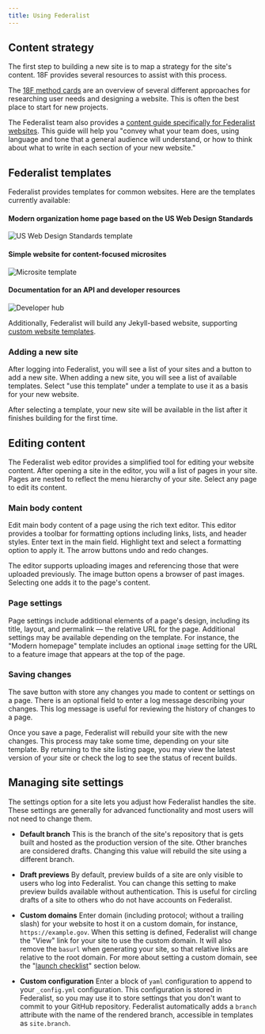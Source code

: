 ```yaml
---
title: Using Federalist
---
```


## Content strategy

The first step to building a new site is to map a strategy for the site's content. 18F provides several resources to assist with this process.

The [18F method cards](https://methods.18f.gov/) are an overview of several different approaches for researching user needs and designing a website. This is often the best place to start for new projects.

The Federalist team also provides a [content guide specifically for Federalist websites]({{site.baseurl}}/pages/content-guide/). This guide will help you "convey what your team does, using language and tone that a general audience will understand, or how to think about what to write in each section of your new website."

## Federalist templates

Federalist provides templates for common websites. Here are the templates currently available:

#### Modern organization home page based on the US Web Design Standards
![US Web Design Standards template](https://federalist.18f.gov/images/team.thumb.png)

#### Simple website for content-focused microsites
![Microsite template](https://federalist.18f.gov/images/microsite.thumb.png)

#### Documentation for an API and developer resources
![Developer hub](https://federalist.18f.gov/images/developer.thumb.png)

Additionally, Federalist will build any Jekyll-based website, supporting [custom website templates]({{site.baseurl}}/pages/custom-templates/).


### Adding a new site

After logging into Federalist, you will see a list of your sites and a button to add a new site. When adding a new site, you will see a list of available templates. Select "use this template" under a template to use it as a basis for your new website.

After selecting a template, your new site will be available in the list after it finishes building for the first time.


## Editing content

The Federalist web editor provides a simplified tool for editing your website content. After opening a site in the editor, you will a list of pages in your site. Pages are nested to reflect the menu hierarchy of your site. Select any page to edit its content.


### Main body content

Edit main body content of a page using the rich text editor. This editor provides a toolbar for formatting options including links, lists, and header styles. Enter text in the main field. Highlight text and select a formatting option to apply it. The arrow buttons undo and redo changes.

The editor supports uploading images and referencing those that were uploaded previously. The image button opens a browser of past images. Selecting one adds it to the page's content.


### Page settings

Page settings include additional elements of a page's design, including its title, layout, and permalink — the relative URL for the page. Additional settings may be available depending on the template. For instance, the "Modern homepage" template includes an optional `image` setting for the URL to a feature image that appears at the top of the page.


### Saving changes

The save button with store any changes you made to content or settings on a page. There is an optional field to enter a log message describing your changes. This log message is useful for reviewing the history of changes to a page.

Once you save a page, Federalist will rebuild your site with the new changes. This process may take some time, depending on your site template. By returning to the site listing page, you may view the latest version of your site or check the log to see the status of recent builds.


## Managing site settings

The settings option for a site lets you adjust how Federalist handles the site. These settings are generally for advanced functionality and most users will not need to change them.

- **Default branch** This is the branch of the site's repository that is gets built and hosted as the production version of the site. Other branches are considered drafts. Changing this value will rebuild the site using a different branch.

- **Draft previews** By default, preview builds of a site are only visible to users who log into Federalist. You can change this setting to make preview builds available without authentication. This is useful for circling drafts of a site to others who do not have accounts on Federalist.

- **Custom domains** Enter domain (including protocol; without a trailing slash) for your website to host it on a custom domain, for instance, `https://example.gov`. When this setting is defined, Federalist will change the "View" link for your site to use the custom domain. It will also remove the `basurl` when generating your site, so that relative links are relative to the root domain. For more about setting a custom domain, see the "[launch checklist]({{site.baseurl}}/pages/using-federalist/launch-checklist)" section below.

- **Custom configuration** Enter a block of `yaml` configuration to append to your `_config.yml` configuration. This configuration is stored in Federalist, so you may use it to store settings that you don't want to commit to your GitHub repository. Federalist automatically adds a `branch` attribute with the name of the rendered branch, accessible in templates as `site.branch`.
